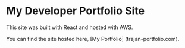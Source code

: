 # My Developer Portfolio Site

This site was built with React and hosted with AWS.

You can find the site hosted here, [My Portfolio] (trajan-portfolio.com).

